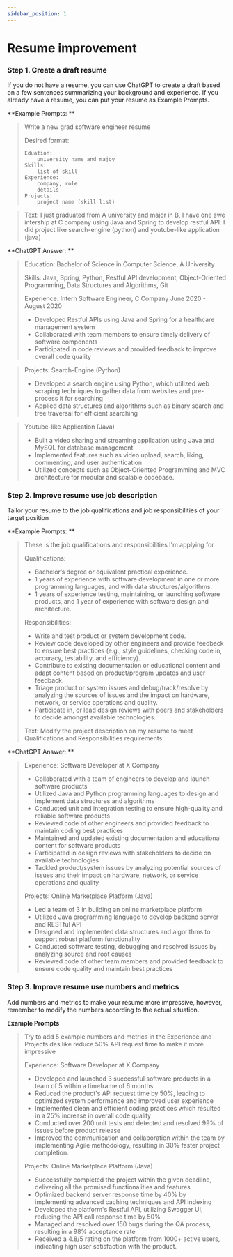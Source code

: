 ```yaml
---
sidebar_position: 1
---
```


# Resume improvement

### Step 1. Create a draft resume

If you do not have a resume, you can use ChatGPT to create a draft based on a few sentences summarizing your background and experience. If you already have a resume, you can put your resume as Example Prompts.

**Example Prompts: **
> Write a new grad software engineer resume
> 
> Desired format:
> 
>     Eduation: 
>         university name and majoy
>     Skills: 
>         list of skill
>     Experience: 
>         company, role
>         details
>     Projects: 
>         project name (skill list)

> Text: I just graduated from A university and major in B, I have one swe intership at C company using Java and Spring to develop restful API. I did project like search-engine (python) and youtube-like application (java)

**ChatGPT Answer: **
> Education: Bachelor of Science in Computer Science, A University
> 
> Skills: Java, Spring, Python, Restful API development, Object-Oriented Programming, Data Structures and Algorithms, Git
> 
> Experience: Intern Software Engineer, C Company June 2020 - August 2020
>   - Developed Restful APIs using Java and Spring for a healthcare management system
>   - Collaborated with team members to ensure timely delivery of software components
>   - Participated in code reviews and provided feedback to improve overall code quality

> Projects:
> Search-Engine (Python)
>   - Developed a search engine using Python, which utilized web scraping techniques to gather data from websites and pre-process it for searching
>   - Applied data structures and algorithms such as binary search and tree traversal for efficient searching

> Youtube-like Application (Java)
>   - Built a video sharing and streaming application using Java and MySQL for database management
>   - Implemented features such as video upload, search, liking, commenting, and user authentication
>   - Utilized concepts such as Object-Oriented Programming and MVC architecture for modular and scalable codebase.

### Step 2. Improve resume use job description

Tailor your resume to the job qualifications and job responsibilities of your target position

**Example Prompts: **
> These is the job qualifications and responsibilities I'm applying for
> 
> Qualifications: 
>   - Bachelor’s degree or equivalent practical experience.
>   - 1 years of experience with software development in one or more programming languages, and with data structures/algorithms.
>   - 1 years of experience testing, maintaining, or launching software products, and 1 year of experience with software design and architecture.
>
> Responsibilities:
>   - Write and test product or system development code.
>   - Review code developed by other engineers and provide feedback to ensure best practices (e.g., style guidelines, checking code in, accuracy, testability, and efficiency).
>   - Contribute to existing documentation or educational content and adapt content based on product/program updates and user feedback.
>   - Triage product or system issues and debug/track/resolve by analyzing the sources of issues and the impact on hardware, network, or service operations and quality.
>   - Participate in, or lead design reviews with peers and stakeholders to decide amongst available technologies.
> 
> Text: Modify the project description on my resume to meet Qualifications and Responsibilities requirements.

**ChatGPT Answer: **
> Experience:
> Software Developer at X Company
>   - Collaborated with a team of engineers to develop and launch software products
>   - Utilized Java and Python programming languages to design and implement data structures and algorithms
>   - Conducted unit and integration testing to ensure high-quality and reliable software products
>   - Reviewed code of other engineers and provided feedback to maintain coding best practices
>   - Maintained and updated existing documentation and educational content for software products
>   - Participated in design reviews with stakeholders to decide on available technologies
>   - Tackled product/system issues by analyzing potential sources of issues and their impact on hardware, network, or service operations and quality
>
> Projects:
> Online Marketplace Platform (Java)
>   - Led a team of 3 in building an online marketplace platform
>   - Utilized Java programming language to develop backend server and RESTful API
>   - Designed and implemented data structures and algorithms to support robust platform functionality
>   - Conducted software testing, debugging and resolved issues by analyzing source and root causes
>   - Reviewed code of other team members and provided feedback to ensure code quality and maintain best practices

### Step 3. Improve resume use numbers and metrics

Add numbers and metrics to make your resume more impressive, however, remember to modify the numbers according to the actual situation. 

**Example Prompts**
> Try to add 5 example numbers and metrics in the Experience and Projects des like reduce 50% API request time to make it more impressive
>
> Experience:
> Software Developer at X Company
>   - Developed and launched 3 successful software products in a team of 5 within a timeframe of 6 months
>   - Reduced the product's API request time by 50%, leading to optimized system performance and improved user experience
>   - Implemented clean and efficient coding practices which resulted in a 25% increase in overall code quality
>   - Conducted over 200 unit tests and detected and resolved 99% of issues before product release
>   - Improved the communication and collaboration within the team by implementing Agile methodology, resulting in 30% faster project completion.
>
> Projects:
> Online Marketplace Platform (Java)
>   - Successfully completed the project within the given deadline, delivering all the promised functionalities and features
>   - Optimized backend server response time by 40% by implementing advanced caching techniques and API indexing
>   - Developed the platform's Restful API, utilizing Swagger UI, reducing the API call response time by 50%
>   - Managed and resolved over 150 bugs during the QA process, resulting in a 98% acceptance rate
>   - Received a 4.8/5 rating on the platform from 1000+ active users, indicating high user satisfaction with the product.
